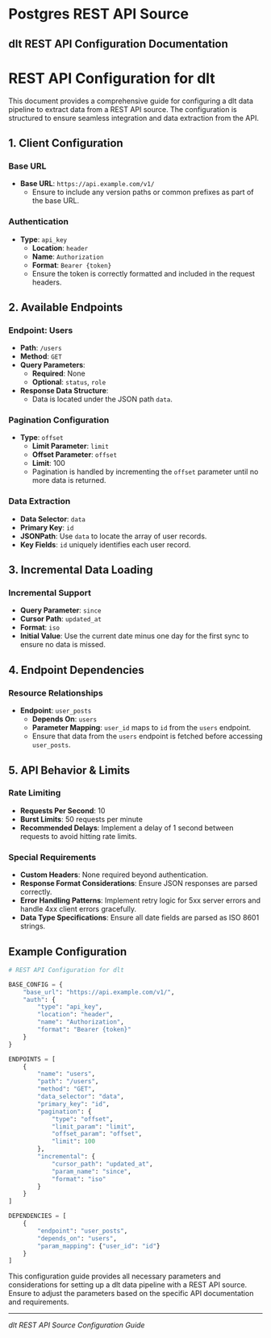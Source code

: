 # Postgres REST API Source

## dlt REST API Configuration Documentation

# REST API Configuration for dlt

This document provides a comprehensive guide for configuring a dlt data pipeline to extract data from a REST API source. The configuration is structured to ensure seamless integration and data extraction from the API.

## 1. Client Configuration

### Base URL
- **Base URL**: `https://api.example.com/v1/`
  - Ensure to include any version paths or common prefixes as part of the base URL.

### Authentication
- **Type**: `api_key`
  - **Location**: `header`
  - **Name**: `Authorization`
  - **Format**: `Bearer {token}`
  - Ensure the token is correctly formatted and included in the request headers.

## 2. Available Endpoints

### Endpoint: Users
- **Path**: `/users`
- **Method**: `GET`
- **Query Parameters**:
  - **Required**: None
  - **Optional**: `status`, `role`
- **Response Data Structure**:
  - Data is located under the JSON path `data`.

### Pagination Configuration
- **Type**: `offset`
  - **Limit Parameter**: `limit`
  - **Offset Parameter**: `offset`
  - **Limit**: 100
  - Pagination is handled by incrementing the `offset` parameter until no more data is returned.

### Data Extraction
- **Data Selector**: `data`
- **Primary Key**: `id`
- **JSONPath**: Use `data` to locate the array of user records.
- **Key Fields**: `id` uniquely identifies each user record.

## 3. Incremental Data Loading

### Incremental Support
- **Query Parameter**: `since`
- **Cursor Path**: `updated_at`
- **Format**: `iso`
- **Initial Value**: Use the current date minus one day for the first sync to ensure no data is missed.

## 4. Endpoint Dependencies

### Resource Relationships
- **Endpoint**: `user_posts`
  - **Depends On**: `users`
  - **Parameter Mapping**: `user_id` maps to `id` from the `users` endpoint.
  - Ensure that data from the `users` endpoint is fetched before accessing `user_posts`.

## 5. API Behavior & Limits

### Rate Limiting
- **Requests Per Second**: 10
- **Burst Limits**: 50 requests per minute
- **Recommended Delays**: Implement a delay of 1 second between requests to avoid hitting rate limits.

### Special Requirements
- **Custom Headers**: None required beyond authentication.
- **Response Format Considerations**: Ensure JSON responses are parsed correctly.
- **Error Handling Patterns**: Implement retry logic for 5xx server errors and handle 4xx client errors gracefully.
- **Data Type Specifications**: Ensure all date fields are parsed as ISO 8601 strings.

## Example Configuration

```python
# REST API Configuration for dlt

BASE_CONFIG = {
    "base_url": "https://api.example.com/v1/",
    "auth": {
        "type": "api_key",
        "location": "header",
        "name": "Authorization",
        "format": "Bearer {token}"
    }
}

ENDPOINTS = [
    {
        "name": "users",
        "path": "/users",
        "method": "GET",
        "data_selector": "data",
        "primary_key": "id",
        "pagination": {
            "type": "offset",
            "limit_param": "limit",
            "offset_param": "offset",
            "limit": 100
        },
        "incremental": {
            "cursor_path": "updated_at",
            "param_name": "since",
            "format": "iso"
        }
    }
]

DEPENDENCIES = [
    {
        "endpoint": "user_posts", 
        "depends_on": "users",
        "param_mapping": {"user_id": "id"}
    }
]
```

This configuration guide provides all necessary parameters and considerations for setting up a dlt data pipeline with a REST API source. Ensure to adjust the parameters based on the specific API documentation and requirements.

---
*dlt REST API Source Configuration Guide*